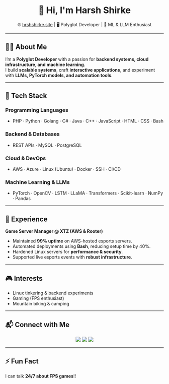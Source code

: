 <h1 align="center">👋 Hi, I'm Harsh Shirke</h1>
<p align="center">
  🌐 <a href="https://hrshshirke.site">hrshshirke.site</a> |
  🖥️ Polyglot Developer |
  🤖 ML & LLM Enthusiast
</p>

---

## 👨‍💻 About Me
I’m a **Polyglot Developer** with a passion for **backend systems, cloud infrastructure, and machine learning**.  
I build **scalable systems**, craft **interactive applications**, and experiment with **LLMs, PyTorch models, and automation tools**.  

---

## 🚀 Tech Stack

### Programming Languages
- PHP · Python · Golang · C# · Java · C++ · JavaScript · HTML · CSS · Bash  

### Backend & Databases
- REST APIs · MySQL · PostgreSQL  

### Cloud & DevOps
- AWS · Azure · Linux (Ubuntu) · Docker · SSH · CI/CD  

### Machine Learning & LLMs
- PyTorch · OpenCV · LSTM · LLaMA · Transformers · Scikit-learn · NumPy · Pandas  

---

## 💼 Experience

**Game Server Manager @ XTZ (AWS & Rooter)**  
- Maintained **99% uptime** on AWS-hosted esports servers.  
- Automated deployments using **Bash**, reducing setup time by 40%.  
- Hardened Linux servers for **performance & security**.  
- Supported live esports events with **robust infrastructure**.  

---

## 🎮 Interests

- Linux tinkering & backend experiments  
- Gaming (FPS enthusiast)  
- Mountain biking & camping  

---

## 📬 Connect with Me

<p align="center">
  <a href="https://hrshshirke.site"><img src="https://img.shields.io/badge/Portfolio-000000?style=for-the-badge&logo=About.me&logoColor=white" /></a>
  <a href="https://www.linkedin.com/in/harsh-shirke-3a4491116/"><img src="https://img.shields.io/badge/LinkedIn-0A66C2?style=for-the-badge&logo=linkedin&logoColor=white" /></a>
  <a href="mailto:harshshirke0@gmail.com"><img src="https://img.shields.io/badge/Email-D14836?style=for-the-badge&logo=gmail&logoColor=white" /></a>
</p>

---

## ⚡ Fun Fact
I can talk **24/7 about FPS games**!!
